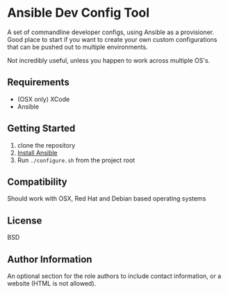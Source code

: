 Ansible Dev Config Tool
=======================

A set of commandline developer configs, using Ansible as a provisioner. Good place to start if you want to create your own custom configurations that can be pushed out to multiple environments.

Not incredibly useful, unless you happen to work across multiple OS's.

Requirements
------------

 * (OSX only) XCode
 * Ansible

Getting Started
---------------

1. clone the repository
2. [Install Ansible](https://www.ansible.com/)
3. Run `./configure.sh` from the project root

Compatibility
-------------

Should work with OSX, Red Hat and Debian based operating systems

License
-------

BSD

Author Information
------------------

An optional section for the role authors to include contact information, or a website (HTML is not allowed).
